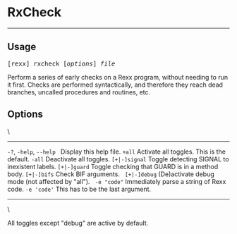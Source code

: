 RxCheck
=======

----------------------------

## Usage

<pre>
[rexx] rxcheck [<em>options</em>] <em>file</em>
</pre>

Perform a series of early checks on a Rexx program, without needing to
run it first. Checks are performed syntactically, and therefore they
reach dead branches, uncalled procedures and routines, etc.

## Options

\

----------------------------------- ----------------------
`-?`, `-help`, `--help`&nbsp;&nbsp; Display this help file.
`+all`                              Activate all toggles. This is the default.
`-all`                              Deactivate all toggles.
`[+|-]signal`                       Toggle detecting SIGNAL to inexistent labels.
`[+|-]guard`                        Toggle checking that GUARD is in a method body.
`[+|-]bifs`                         Check BIF arguments.
&nbsp;
`[+|-]debug`                        (De)activate debug mode (not affected by "all").
&nbsp;
`-e "code"`                         Immediately parse a string of Rexx code.
`-e 'code'`                         This has to be the last argument.
----------------------------------- ----------------------

\

All toggles except "debug" are active by default.